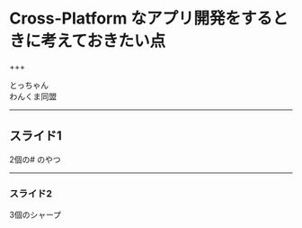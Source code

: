 # Cross-Platform なアプリ開発をするときに考えておきたい点

+++

とっちゃん  
わんくま同盟

---

## スライド1

2個の# のやつ

---

### スライド2

3個のシャープ

